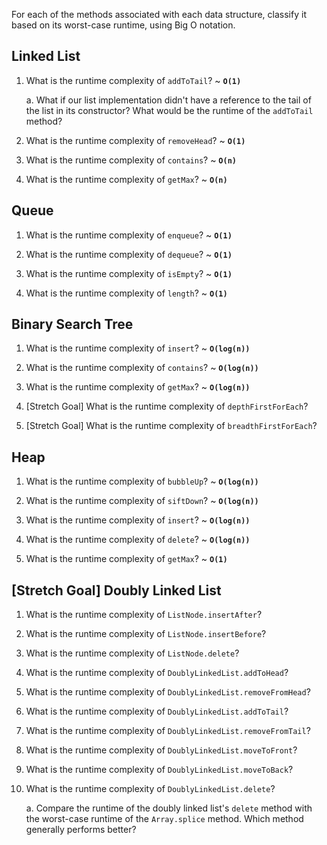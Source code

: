 For each of the methods associated with each data structure, classify it based on its worst-case runtime, using Big O notation.

## Linked List

1. What is the runtime complexity of `addToTail`? ~ **`O(1)`**

    a. What if our list implementation didn't have a reference to the tail of the list in its constructor? What would be the runtime of the `addToTail` method?

2. What is the runtime complexity of `removeHead`? ~ **`O(1)`**

3. What is the runtime complexity of `contains`? ~ **`O(n)`**

4. What is the runtime complexity of `getMax`? ~ **`O(n)`**

## Queue

1. What is the runtime complexity of `enqueue`? ~ **`O(1)`**

2. What is the runtime complexity of `dequeue`? ~ **`O(1)`**

3. What is the runtime complexity of `isEmpty`? ~ **`O(1)`**

4. What is the runtime complexity of `length`? ~ **`O(1)`**

## Binary Search Tree

1. What is the runtime complexity of `insert`? ~ **`O(log(n))`**

2. What is the runtime complexity of `contains`? ~ **`O(log(n))`**

3. What is the runtime complexity of `getMax`?  ~ **`O(log(n))`**

4. [Stretch Goal] What is the runtime complexity of `depthFirstForEach`?

5. [Stretch Goal] What is the runtime complexity of `breadthFirstForEach`?

## Heap

1. What is the runtime complexity of `bubbleUp`? ~ **`O(log(n))`**

2. What is the runtime complexity of `siftDown`? ~ **`O(log(n))`**

3. What is the runtime complexity of `insert`? ~ **`O(log(n))`**

4. What is the runtime complexity of `delete`? ~ **`O(log(n))`**

5. What is the runtime complexity of `getMax`? ~ **`O(1)`**

## [Stretch Goal] Doubly Linked List

1. What is the runtime complexity of `ListNode.insertAfter`?

2. What is the runtime complexity of `ListNode.insertBefore`?

3. What is the runtime complexity of `ListNode.delete`?

4. What is the runtime complexity of `DoublyLinkedList.addToHead`?

5. What is the runtime complexity of `DoublyLinkedList.removeFromHead`?

6. What is the runtime complexity of `DoublyLinkedList.addToTail`?

7. What is the runtime complexity of `DoublyLinkedList.removeFromTail`?

8. What is the runtime complexity of `DoublyLinkedList.moveToFront`?

9. What is the runtime complexity of `DoublyLinkedList.moveToBack`?

10. What is the runtime complexity of `DoublyLinkedList.delete`?

    a. Compare the runtime of the doubly linked list's `delete` method with the worst-case runtime of the `Array.splice` method. Which method generally performs better?